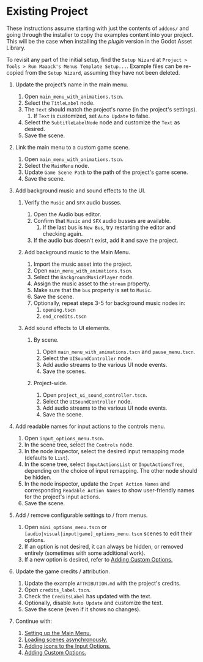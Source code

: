 # Existing Project

These instructions assume starting with just the contents of `addons/` and going through the installer to copy the examples content into your project. This will be the case when installing the *plugin* version in the Godot Asset Library.

To revisit any part of the initial setup, find the `Setup Wizard` at `Project > Tools > Run Maaack's Menus Template Setup...`. Example files can be re-copied from the `Setup Wizard`, assuming they have not been deleted.

1.  Update the project’s name in the main menu.


    1.  Open `main_menu_with_animations.tscn`.
    2.  Select the `TitleLabel` node.
    3.  The `Text` should match the project's name (in the project's settings).
        1. If `Text` is customized, set `Auto Update` to false.
    4.  Select the `SubtitleLabelNode` node and customize the `Text` as desired.
    5.  Save the scene.


2.  Link the main menu to a custom game scene.


    1.  Open `main_menu_with_animations.tscn`.
    2.  Select the `MainMenu` node.
    3.  Update `Game Scene Path` to the path of the project's game scene.
    4.  Save the scene.


3.  Add background music and sound effects to the UI.

    1.  Verify the `Music` and `SFX` audio busses.

        1.  Open the Audio bus editor.
        2.  Confirm that `Music` and `SFX` audio busses are available.
            1.  If the last bus is `New Bus`, try restarting the editor and checking again.
        3.  If the audio bus doesn't exist, add it and save the project.

    2.  Add background music to the Main Menu.

        1.  Import the music asset into the project.
        2.  Open `main_menu_with_animations.tscn`.
        3.  Select the `BackgroundMusicPlayer` node.
        4.  Assign the music asset to the `stream` property.
        5.  Make sure that the `bus` property is set to `Music`.
        6.  Save the scene.
        7.  Optionally, repeat steps 3-5 for background music nodes in:
            1.  `opening.tscn`
            2.  `end_credits.tscn`


    3.  Add sound effects to UI elements.

        1.  By scene.


            1.  Open `main_menu_with_animations.tscn` and `pause_menu.tscn`.
            2.  Select the `UISoundController` node.
            3.  Add audio streams to the various UI node events.
            4.  Save the scenes.


        2.  Project-wide.


            1.  Open `project_ui_sound_controller.tscn`.
            2.  Select the `UISoundController` node.
            3.  Add audio streams to the various UI node events.
            4.  Save the scene.


4.  Add readable names for input actions to the controls menu.


    1.  Open `input_options_menu.tscn`.
    2.  In the scene tree, select the `Controls` node.
    3.  In the node inspector, select the desired input remapping mode (defaults to `List`).
    4.  In the scene tree, select `InputActionsList` or `InputActionsTree`, depending on the choice of input remapping. The other node should be hidden.
    5.  In the node inspector, update the `Input Action Names` and corresponding `Readable Action Names` to show user-friendly names for the project's input actions.
    6.  Save the scene.

5.  Add / remove configurable settings to / from menus.


    1.  Open `mini_options_menu.tscn` or `[audio|visual|input|game]_options_menu.tscn` scenes to edit their options.
    2.  If an option is not desired, it can always be hidden, or removed entirely (sometimes with some additional work).
    3.  If a new option is desired, refer to [Adding Custom Options.](/addons/maaacks_menus_template/docs/AddingCustomOptions.md)


6.  Update the game credits / attribution.


    1.  Update the example `ATTRIBUTION.md` with the project's credits.
    2.  Open `credits_label.tscn`.
    3.  Check the `CreditsLabel` has updated with the text.
    4.  Optionally, disable `Auto Update` and customize the text.
    5.  Save the scene (even if it shows no changes).


7.  Continue with:

    1.  [Setting up the Main Menu.](/addons/maaacks_menus_template/docs/MainMenuSetup.md)
    3.  [Loading scenes asynchronously.](/addons/maaacks_menus_template/docs/LoadingScenes.md)
    4.  [Adding icons to the Input Options.](/addons/maaacks_menus_template/docs/InputIconMapping.md)
    5.  [Adding Custom Options.](/addons/maaacks_menus_template/docs/AddingCustomOptions.md)
